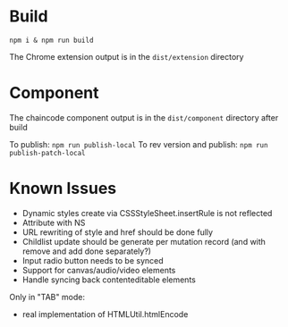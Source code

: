 Build
=====
  `npm i & npm run build`

The Chrome extension output is in the `dist/extension` directory

Component
=========

The chaincode component output is in the `dist/component` directory after build

To publish: `npm run publish-local`
To rev version and publish: `npm run publish-patch-local`


Known Issues
============

- Dynamic styles create via CSSStyleSheet.insertRule is not reflected
- Attribute with NS
- URL rewriting of style and href should be done fully
- Childlist update should be generate per mutation record (and with remove and add done separately?)
- Input radio button needs to be synced
- Support for canvas/audio/video elements
- Handle syncing back contenteditable elements

Only in "TAB" mode: 
- real implementation of HTMLUtil.htmlEncode

